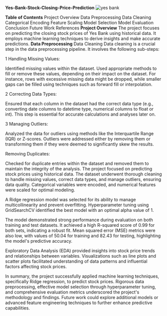 **Yes-Bank-Stock-Closing-Price-Prediction**
![yes bank](https://github.com/user-attachments/assets/f68db220-654b-4482-9aaf-dea523734177)

**Table of Contents**
Project Overview
Data Preprocessing
Data Cleaning
Categorical Encoding
Feature Scaling
Model Selection
Model Evaluation
Conclusion
Future Work
References
**Project Overview**
The project focuses on predicting the closing stock prices of Yes Bank using historical data. It employs machine learning techniques to derive insights and make accurate predictions. 
**Data Preprocessing**
Data Cleaning
Data cleaning is a crucial step in the data preprocessing pipeline. It involves the following sub-steps:

 1 Handling Missing Values:

 Identified missing values within the dataset.
Used appropriate methods to fill or remove these values, depending on their impact on the dataset. For instance, rows with excessive missing data might be dropped, while smaller gaps can be filled using techniques such as forward fill or interpolation.

 2 Correcting Data Types:

 Ensured that each column in the dataset had the correct data type (e.g., converting date columns to datetime type, numerical columns to 
 float or int).
 This step is essential for accurate calculations and analyses later on.
 
 3 Managing Outliers:

Analyzed the data for outliers using methods like the Interquartile Range (IQR) or Z-scores.
Outliers were addressed either by removing them or transforming them if they were deemed to significantly skew the results.

Removing Duplicates:

Checked for duplicate entries within the dataset and removed them to maintain the integrity of the analysis.
The project focused on predicting stock prices using historical data. The dataset underwent thorough cleaning to handle missing values, correct data types, and manage outliers, ensuring data quality. Categorical variables were encoded, and numerical features were scaled for optimal modeling.

A Ridge regression model was selected for its ability to manage multicollinearity and prevent overfitting. Hyperparameter tuning using GridSearchCV identified the best model with an optimal alpha value of 1.

The model demonstrated strong performance during evaluation on both training and test datasets. It achieved a high R-squared score of 0.99 for both sets, indicating a robust fit. Mean squared error (MSE) metrics were also low, with values of 50.04 for training and 82.43 for testing, highlighting the model's predictive accuracy.

Exploratory Data Analysis (EDA) provided insights into stock price trends and relationships between variables. Visualizations such as line plots and scatter plots facilitated understanding of data patterns and influential factors affecting stock prices.

In summary, the project successfully applied machine learning techniques, specifically Ridge regression, to predict stock prices. Rigorous data preprocessing, effective model selection through hyperparameter tuning, and comprehensive evaluation metrics underscored the project's methodology and findings. Future work could explore additional models or advanced feature engineering techniques to further enhance predictive capabilities.
